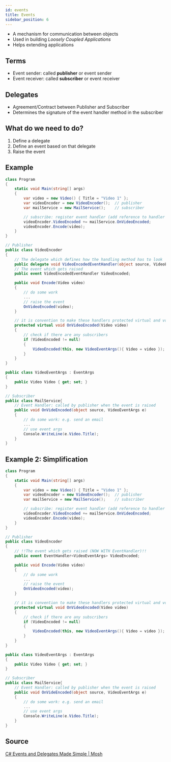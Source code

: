 ```yaml
---
id: events
title: Events
sidebar_position: 6
---
```


- A mechanism for communication between objects
- Used in building _Loosely Coupled Applications_
- Helps extending applications

## Terms

- Event sender: called **publisher** or event sender
- Event receiver: called **subscriber** or event receiver

## Delegates

- Agreement/Contract between Publisher and Subscriber
- Determines the signature of the event handler method in the subscriber

## What do we need to do?

1. Define a delegate
2. Define an event based on that delegate
3. Raise the event

## Example

```csharp
class Program
{
	static void Main(string[] args)
	{
		var video = new Video() { Title = "Video 1" };
		var videoEncoder = new VideoEncoder();  // publisher
		var mailService = new MailService();    // subscriber

		// subscribe: register event handler (add reference to handler method)
		videoEncoder.VideoEncoded += mailService.OnVideoEncoded;
		videoEncoder.Encode(video);
	}
}

// Publisher
public class VideoEncoder
{
	// The delegate which defines how the handling method has to look
	public delegate void VideoEncodedEventHandler(object source, VideoEventArgs args);
	// The event which gets raised
	public event VideoEncodedEventHandler VideoEncoded;

	public void Encode(Video video)
	{
		// do some work
		...
		// raise the event
		OnVideoEncoded(video);
	}

	// it is convention to make these handlers protected virtual and void
	protected virtual void OnVideoEncoded(Video video)
	{
		// check if there are any subscribers
		if (VideoEncoded != null)
		{
			VideoEncoded(this, new VideoEventArgs(){ Video = video });
		}
	}
}

public class VideoEventArgs : EventArgs
{
	public Video Video { get; set; }
}

// Subscriber
public class MailService{
	// Event Handler: called by publisher when the event is raised
	public void OnVideEncoded(object source, VideoEventArgs e)
	{
		// do some work: e.g. send an email
		...
		// use event args
		Console.WriteLine(e.Video.Title);
	}
}
```

## Example 2: Simplification

```csharp
class Program
{
	static void Main(string[] args)
	{
		var video = new Video() { Title = "Video 1" };
		var videoEncoder = new VideoEncoder();  // publisher
		var mailService = new MailService();    // subscriber

		// subscribe: register event handler (add reference to handler method)
		videoEncoder.VideoEncoded += mailService.OnVideoEncoded;
		videoEncoder.Encode(video);
	}
}

// Publisher
public class VideoEncoder
{
	// !!The event which gets raised (NOW WITH EventHandler)!!
	public event EventHandler<VideoEventArgs> VideoEncoded;

	public void Encode(Video video)
	{
		// do some work
		...
		// raise the event
		OnVideoEncoded(video);
	}

	// it is convention to make these handlers protected virtual and void
	protected virtual void OnVideoEncoded(Video video)
	{
		// check if there are any subscribers
		if (VideoEncoded != null)
		{
			VideoEncoded(this, new VideoEventArgs(){ Video = video });
		}
	}
}

public class VideoEventArgs : EventArgs
{
	public Video Video { get; set; }
}

// Subscriber
public class MailService{
	// Event Handler: called by publisher when the event is raised
	public void OnVideEncoded(object source, VideoEventArgs e)
	{
		// do some work: e.g. send an email
		...
		// use event args
		Console.WriteLine(e.Video.Title);
	}
}
```

## Source

[C# Events and Delegates Made Simple | Mosh](https://www.youtube.com/watch?v=jQgwEsJISy0)
